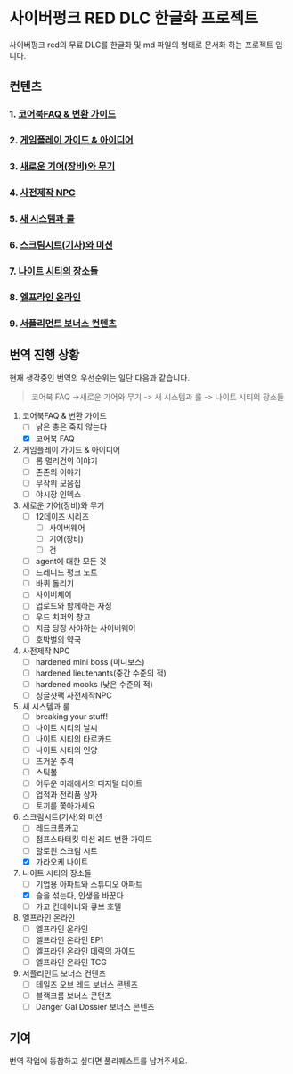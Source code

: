 # 사이버펑크 RED DLC 한글화 프로젝트

사이버펑크 red의 무료 DLC를 한글화 및 md 파일의 형태로 문서화 하는 프로젝트 입니다.



## 컨텐츠

### 1. [코어북FAQ & 변환 가이드](./1.코어북FAQ%20&%20변환%20가이드/readme.md)
### 2. [게임플레이 가이드 & 아이디어](./2.게임플레이%20가이드%20&%20아이디어/readme.md)
### 3. [새로운 기어(장비)와 무기](./3.새로운%20장비와%20무기/readme.md)
### 4. [사전제작 NPC](./4.사전제작%20NPC/readme.md)
### 5. [새 시스템과 룰](./5.새%20시스템과%20룰/readme.md)
### 6. [스크림시트(기사)와 미션](./6.스크림%20시트와%20미션/readme.md)
### 7. [나이트 시티의 장소들](./7.나이트%20시티의%20장소/readme.md)
### 8. [엘프라인 온라인](./8.엘프라인%20온라인/readme.md)
### 9. [서플리먼트 보너스 컨텐츠](./9.서플리먼트%20보너스%20컨텐츠/readme.md)

## 번역 진행 상황

현재 생각중인 번역의 우선순위는 일단 다음과 같습니다.

> 코어북 FAQ ->새로운 기어와 무기 -> 새 시스템과 룰 -> 나이트 시티의 장소들



1. 코어북FAQ & 변환 가이드
   - [ ] 낡은 총은 죽지 않는다
   - [x] 코어북 FAQ 
2. 게임플레이 가이드 & 아이디어
   - [ ] 롭 멀리건의 이야기
   - [ ] 존존의 이야기
   - [ ] 무작위 모음집
   - [ ] 야시장 인덱스
3. 새로운 기어(장비)와 무기
   - [ ] 12데이즈 시리즈
     - [ ] 사이버웨어
     - [ ] 기어(장비)
     - [ ] 건
   - [ ] agent에 대한 모든 것
   - [ ] 드레디드 펑크 노트
   - [ ] 바퀴 돌리기
   - [ ] 사이버체어
   - [ ] 업로드와 함께하는 자정
   - [ ] 우드 치퍼의 창고
   - [ ] 지금 당장 사야하는 사이버웨어
   - [ ] 호박벌의 약국
4. 사전제작 NPC
   - [ ] hardened mini boss (미니보스)
   - [ ] hardened lieutenants(중간 수준의 적)
   - [ ] hardened mooks (낮은 수준의 적)
   - [ ] 싱글샷팩 사전제작NPC
5. 새 시스템과 룰
   - [ ] breaking your stuff!
   - [ ] 나이트 시티의 날씨
   - [ ] 나이트 시티의 타로카드
   - [ ] 나이트 시티의 인양
   - [ ] 뜨거운 추격
   - [ ] 스틱볼
   - [ ] 어두운 미래에서의 디지털 데이트
   - [ ] 업적과 전리품 상자
   - [ ] 토끼를 쫓아가세요
6. 스크림시트(기사)와 미션
   - [ ] 레드크롬카고
   - [ ] 점프스타터킷 미션 레드 변환 가이드
   - [ ] 할로윈 스크림 시트
   - [x] 가라오케 나이트
7. 나이트 시티의 장소들
   - [ ] 기업용 아파트와 스튜디오 아파트
   - [x] 슬을 섞는다, 인생을 바꾼다
   - [ ] 카고 컨테이너와 큐브 호텔
8. 엘프라인 온라인
   - [ ] 엘프라인 온라인
   - [ ] 엘프라인 온라인 EP1
   - [ ] 엘프라인 온라인 데릭의 가이드
   - [ ] 엘프라인 온라인 TCG
9.  서플리먼트 보너스 컨텐츠
    - [ ] 테일즈 오브 레드 보너스 콘텐츠
    - [ ] 블랙크롬 보너스 콘탠츠
    - [ ] Danger Gal Dossier 보너스 콘텐츠

## 기여

번역 작업에 동참하고 싶다면 풀리퀘스트를 남겨주세요.
